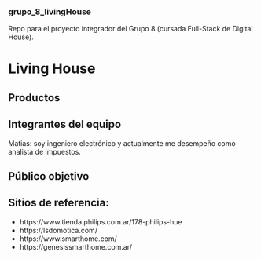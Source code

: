 ### grupo_8_livingHouse
Repo para el proyecto integrador del Grupo 8 (cursada Full-Stack de Digital House).

# Living House

## Productos

## Integrantes del equipo

Matias: soy ingeniero electrónico y actualmente me desempeño como analista de impuestos.


## Público objetivo


## Sitios de referencia:
<ul>
    <li>https://www.tienda.philips.com.ar/178-philips-hue</li>
    <li>https://lsdomotica.com/</li>
    <li>https://www.smarthome.com/</li>
    <li>https://genesissmarthome.com.ar/</li>
</ul>
